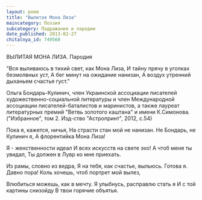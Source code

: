 ```yaml
---
layout: poem
title: "Вылитая Мона Лиза"
maincategory: Поэзия
subcategory: Подражания и пародии
date_published: 2013-02-27
chitalnya_id: 749568
---
```




ВЫЛИТАЯ МОНА ЛИЗА. Пародия

"Вся выливаюсь в тихий свет, как Мона Лиза,
И тайну прячу в уголках безмолвных уст,
А бег минут на ожидание нанизан,
А воздух утренний дыханьем счастья густ."

Ольга Бондарь-Кулинич, член Украинской ассоциации
писателей художественно-социальной литературы 
и член Международной ассоциации писателей-баталистов 
и маринистов, а также лауреат литературных премий 
"Ветвь золотого каштана" и имени К.Симонова.
("Избранное", том 2. Изд-ство "Астропринт", 2012, с.54)

Пока я, кажется, ничья,
На страсти стан мой не нанизан.
Не Бондарь, не Кулинич я,
А флорентийка Мона Лиза!

Я - женственности идеал
И всех искусств на свете эхо!
А чтоб меня ты увидал,
Ты должен в Лувр ко мне приехать.

Из рамы, словно из ведра,
Я на тебя, как счастье, выльюсь.
Готова я. Давно пора!
Коль хочешь, чтоб портрет мой вылез,

Влюбиться можешь, как в мечту.
Я улыбнусь, расправлю стать я
И с той картины снизойду
В твои горячие объятья.






